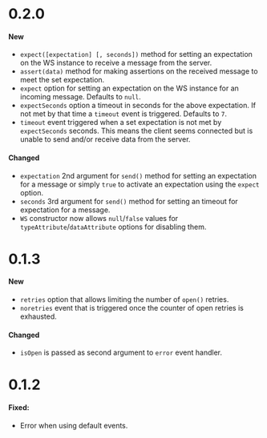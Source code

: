 # 0.2.0

#### New

 - `expect([expectation] [, seconds])` method for setting an expectation on the WS instance to receive a message from the server.
 - `assert(data)` method for making assertions on the received message to meet the set expectation.
 - `expect` option for setting an expectation on the WS instance for an incoming message. Defaults to `null`.
 - `expectSeconds` option a timeout in seconds for the above expectation. If not met by that time a `timeout` event is triggered. Defaults to `7`. 
 - `timeout` event triggered when a set expectation is not met by `expectSeconds` seconds. This means the client seems connected but is unable to send and/or receive data  from the server.

#### Changed

 - `expectation` 2nd argument for `send()` method for setting an expectation for a message or simply `true` to activate an expectation using the `expect` option.
 - `seconds` 3rd argument for `send()` method for setting an timeout for expectation for a message.
 - `WS` constructor now allows `null`/`false` values for `typeAttribute`/`dataAttribute` options for disabling them.

# 0.1.3

#### New

 - `retries` option that allows limiting the number of `open()` retries.
 - `noretries` event that is triggered once the counter of open retries is exhausted.

#### Changed

 - `isOpen` is passed as second argument to `error` event handler.

# 0.1.2

#### Fixed:

 - Error when using default events.
